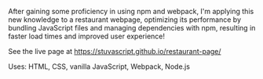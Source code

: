 After gaining some proficiency in using npm and webpack, I'm applying this new knowledge to a restaurant webpage, optimizing its performance by bundling JavaScript files and managing dependencies with npm, resulting in faster load times and improved user experience!

See the live page at https://stuvascript.github.io/restaurant-page/

Uses: HTML, CSS, vanilla JavaScript, Webpack, Node.js
